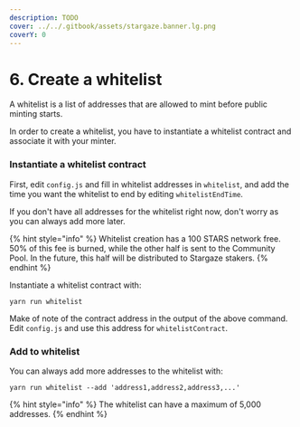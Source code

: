 ```yaml
---
description: TODO
cover: ../../.gitbook/assets/stargaze.banner.lg.png
coverY: 0
---
```


# 6. Create a whitelist

A whitelist is a list of addresses that are allowed to mint before public minting starts.

In order to create a whitelist, you have to instantiate a whitelist contract and associate it with your minter.

### Instantiate a whitelist contract

First, edit `config.js` and fill in whitelist addresses in `whitelist`, and add the time you want the whitelist to end by editing `whitelistEndTime`.

If you don't have all addresses for the whitelist right now, don't worry as you can always add more later.

{% hint style="info" %}
Whitelist creation has a 100 STARS network free. 50% of this fee is burned, while the other half is sent to the Community Pool. In the future, this half will be distributed to Stargaze stakers.
{% endhint %}

Instantiate a whitelist contract with:

```
yarn run whitelist
```

Make of note of the contract address in the output of the above command. Edit `config.js` and use this address for `whitelistContract`.&#x20;

### Add to whitelist

You can always add more addresses to the whitelist with:

```
yarn run whitelist --add 'address1,address2,address3,...'
```

{% hint style="info" %}
The whitelist can have a maximum of 5,000 addresses.
{% endhint %}

